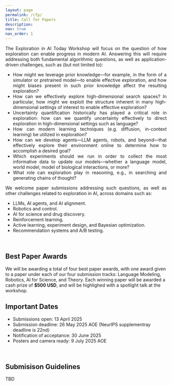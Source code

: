 ```yaml
---
layout: page
permalink: /cfp/
title: Call for Papers
description:
nav: true
nav_order: 1
---
```


<div style="text-align: justify">
The Exploration in AI Today Workshop will focus on the question of how exploration can enable progress in modern AI. Answering this will require addressing both fundamental algorithmic questions, as well as application-driven challenges, such as (but not limited to):

<ul>
<li>How might we leverage prior knowledge&mdash;for example, in the form of a simulator or pretrained model&mdash;to enable effective exploration, and how might biases present in such prior knowledge affect the resulting exploration?</li>
<li>How can we effectively explore high-dimensional search spaces? In particular, how might we exploit the structure inherent in many high-dimensional settings of interest to enable effective exploration?</li>
<li>Uncertainty quantification historically has played a critical role in exploration: how can we quantify uncertainty effectively to direct exploration in high-dimensional settings such as language?</li>
<li>How can modern learning techniques (e.g. diffusion, in-context learning) be utilized in exploration?</li>
<li>How can we develop agents&mdash;LLM agents, robots, and beyond&mdash;that effectively explore their environment online to determine how to accomplish a desired goal?</li>
<li>Which experiments should we run in order to collect the most informative data to update our models&mdash;whether a language model, world model, model of biological interactions, or more?</li>
<li>What role can exploration play in reasoning, e.g., in searching and generating  chains of thought?</li>
</ul>

We welcome paper submissions addressing such questions, as well as other challenges related to exploration in AI, across domains such as:

<ul>
<li>LLMs, AI agents, and AI alignment.</li>
<li>Robotics and control.</li>
<li>AI for science and drug discovery.</li>
<li>Reinforcement learning.</li>
<li>Active learning, experiment design, and Bayesian optimization.</li>
<li>Recommendation systems and A/B testing.</li>
</ul>
</div>

<br>
<h2>Best Paper Awards</h2>
We will be awarding a total of four best paper awards, with one award given to a paper under each of our four submission tracks: Language Modeling, Robotics, AI for Science, and Theory. Each winning paper will be awarded a cash prize of <b>$500 USD</b>, and will be highlighed with a spotlight talk at the workshop.

<br>
<h2>Important Dates</h2>

- Submissions open: 13 April 2025
- Submission deadline: 26 May 2025 AOE (NeurIPS supplementray deadline is 22nd)
- Notification of acceptance: 30 June 2025
- Posters and camera ready: 9 July 2025 AOE



<br>
<h2>Submisison Guidelines</h2>

TBD
